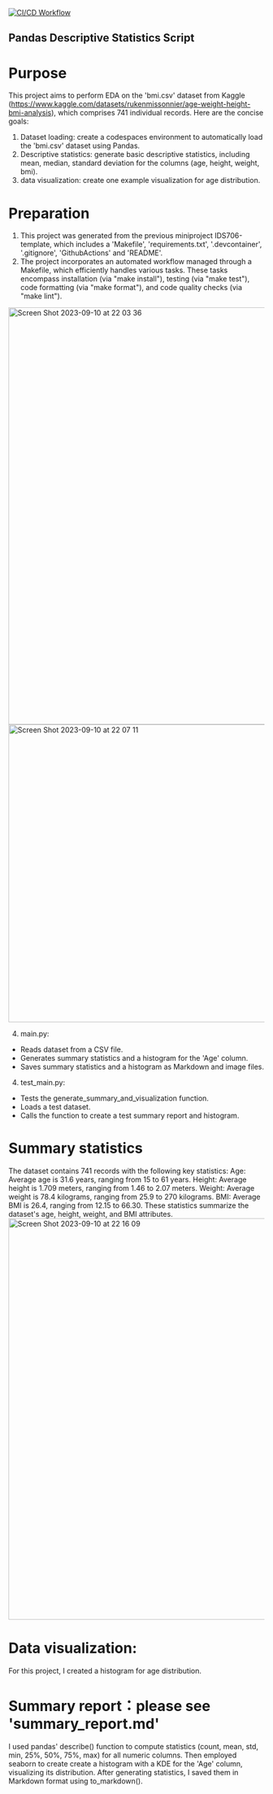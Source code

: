 [![CI/CD Workflow](https://github.com/nogibjj/IDS706_miniproject2_xk10/actions/workflows/cicd.yml/badge.svg)](https://github.com/cassiekang/IDS706_miniproject2_xk10/actions/workflows/cicd.yml)


## Pandas Descriptive Statistics Script
# Purpose
This project aims to perform EDA on the 'bmi.csv' dataset from Kaggle (https://www.kaggle.com/datasets/rukenmissonnier/age-weight-height-bmi-analysis), which comprises 741 individual records. Here are the concise goals:
1. Dataset loading: create a codespaces environment to automatically load the 'bmi.csv' dataset using Pandas.
2. Descriptive statistics: generate basic descriptive statistics, including mean, median, standard deviation for the columns (age, height, weight, bmi).
3. data visualization: create one example visualization for age distribution.

# Preparation
1. This project was generated from the previous miniproject IDS706-template, which includes a 'Makefile', 'requirements.txt', '.devcontainer', '.gitignore', 'GithubActions' and 'README'.
2. The project incorporates an automated workflow managed through a Makefile, which efficiently handles various tasks. These tasks encompass installation (via "make install"), testing (via "make test"), code formatting (via "make format"), and code quality checks (via "make lint").
<img width="821" alt="Screen Shot 2023-09-10 at 22 03 36" src="https://github.com/nogibjj/IDS706_miniproject2_xk10/assets/143849077/dd157fbd-8b4f-40cd-80ec-569aab7639b0">
<img width="586" alt="Screen Shot 2023-09-10 at 22 07 11" src="https://github.com/nogibjj/IDS706_miniproject2_xk10/assets/143849077/0e307a77-0e22-4dcf-a0d8-1f4f7d04ecbe">

4. main.py:
* Reads dataset from a CSV file.
* Generates summary statistics and a histogram for the 'Age' column.
* Saves summary statistics and a histogram as Markdown and image files.
4. test_main.py:
* Tests the generate_summary_and_visualization function.
* Loads a test dataset.
* Calls the function to create a test summary report and histogram.

# Summary statistics
The dataset contains 741 records with the following key statistics:
Age: Average age is 31.6 years, ranging from 15 to 61 years.
Height: Average height is 1.709 meters, ranging from 1.46 to 2.07 meters.
Weight: Average weight is 78.4 kilograms, ranging from 25.9 to 270 kilograms.
BMI: Average BMI is 26.4, ranging from 12.15 to 66.30.
These statistics summarize the dataset's age, height, weight, and BMI attributes.
<img width="790" alt="Screen Shot 2023-09-10 at 22 16 09" src="https://github.com/nogibjj/IDS706_miniproject2_xk10/assets/143849077/83694057-7ccc-436f-b3c9-eae5a246df4b">

# Data visualization:
For this project, I created a histogram for age distribution.


# Summary report：please see 'summary_report.md'
I used pandas' describe() function to compute statistics (count, mean, std, min, 25%, 50%, 75%, max) for all numeric columns. Then employed seaborn to create create a histogram with a KDE for the 'Age' column, visualizing its distribution. After generating statistics, I saved them in Markdown format using to_markdown(). 






